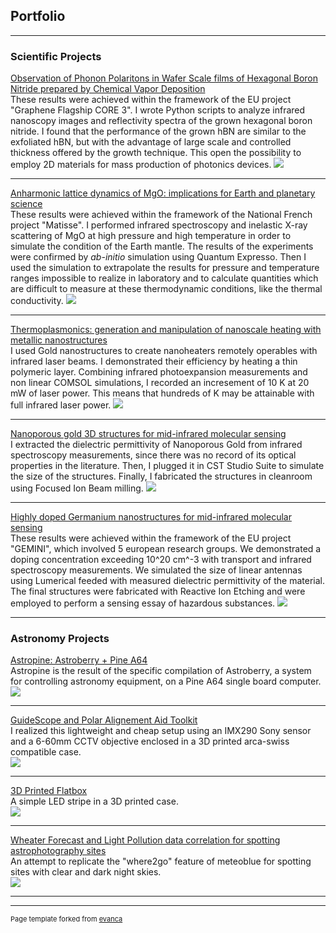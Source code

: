 <head>
 <!-- Google tag (gtag.js) -->
 <script async src="https://www.googletagmanager.com/gtag/js?id=G-ELT6FFE255"></script>
 <script>
  window.dataLayer = window.dataLayer || [];
  function gtag(){dataLayer.push(arguments);}
  gtag('js', new Date());

  gtag('config', 'G-ELT6FFE255');
</script>
</head>

## Portfolio

---

### Scientific Projects 

[Observation of Phonon Polaritons in Wafer Scale films of Hexagonal Boron Nitride prepared by Chemical Vapor Deposition](https://onlinelibrary.wiley.com/doi/abs/10.1002/adma.202302045)
<br>
These results were achieved within the framework of the EU project "Graphene Flagship CORE 3".
I wrote Python scripts to analyze infrared nanoscopy images and reflectivity spectra of the grown hexagonal boron nitride.
I found that the performance of the grown hBN are similar to the exfoliated hBN, but with the advantage of large scale and controlled thickness offered by the growth technique.
This open the possibility to employ 2D materials for mass production of photonics devices.
<img src="images/toc_cvdhbn.png?raw=true"/>

---
[Anharmonic lattice dynamics of MgO: implications for Earth and planetary science](https://journals.aps.org/prb/abstract/10.1103/PhysRevB.103.054302)
<br>
These results were achieved within the framework of the National French project "Matisse".
I performed infrared spectroscopy and inelastic X-ray scattering of MgO at high pressure and high temperature in order to simulate the condition of the Earth mantle.
The results of the experiments were confirmed by _ab-initio_ simulation using Quantum Expresso. 
Then I used the simulation to extrapolate the results for pressure and temperature ranges impossible to realize in laboratory and to
calculate quantities which are difficult to measure at these thermodynamic conditions, like the thermal conductivity.
<img src="images/MgO_multiphonon_anharmonicity.png?raw=true"/>

---
[Thermoplasmonics: generation and manipulation of nanoscale heating with metallic nanostructures](https://pubs.acs.org/doi/abs/10.1021/acs.jpcc.8b03808)
<br>
I used Gold nanostructures to create nanoheaters remotely operables with infrared laser beams.
I demonstrated their efficiency by heating a thin polymeric layer.
Combining infrared photoexpansion measurements and non linear COMSOL simulations, I recorded an incresement of 10 K at 20 mW of laser power.
This means that hundreds of K may be attainable with full infrared laser power.
<img src="images/toc_thermosplamonic.png?raw=true"/>

---
[Nanoporous gold 3D structures for mid-infrared molecular sensing](https://pubs.rsc.org/en/content/articlehtml/2017/nr/c6nr08231a)
<br>
I extracted the dielectric permittivity of Nanoporous Gold from infrared spectroscopy measurements, since there was no record of its optical properties in the literature.
Then, I plugged it in CST Studio Suite to simulate the size of the structures.
Finally, I fabricated the structures in cleanroom using Focused Ion Beam milling. 
<img src="images/toc_NPG.png?raw=true"/>

---
[Highly doped Germanium nanostructures for mid-infrared molecular sensing](https://pubs.acs.org/doi/full/10.1021/acs.nanolett.5b03247)
<br>
These results were achieved within the framework of the EU project "GEMINI", which involved 5 european research groups.
We demonstrated a doping concentration exceeding 10^20 cm^-3 with transport and infrared spectroscopy measurements.
We simulated the size of linear antennas using Lumerical feeded with measured dielectric permittivity of the material.
The final structures were fabricated with Reactive Ion Etching and were employed to perform a sensing essay of hazardous substances.
<img src="images/toc_dopedGe.jpeg?raw=true"/>

---

### Astronomy Projects

[Astropine: Astroberry + Pine A64](http://example.com/)
<br>
Astropine is the result of the specific compilation of Astroberry, a system for controlling astronomy equipment, on a Pine A64 single board computer.
<br>
<img src="images/astropine_logo.png?raw=true"/>

---
[GuideScope and Polar Alignement Aid Toolkit](http://example.com/)
<br>
I realized this lightweight and cheap setup using an IMX290 Sony sensor and a 6-60mm CCTV objective enclosed in a 3D printed arca-swiss compatible case.
<br>
<img src="images/guidescope2.jpg?raw=true"/>

---
[3D Printed Flatbox](http://example.com/)
<br>
A simple LED stripe in a 3D printed case.
<br>
<img src="images/flatbox.jpg?raw=true"/>

---
[Wheater Forecast and Light Pollution data correlation for spotting astrophotography sites](http://example.com/)
<br>
An attempt to replicate the "where2go" feature of meteoblue for spotting sites with clear and dark night skies.
<br>
<img src="images/tcc_movie.gif?raw=true"/>

---




---
<p style="font-size:11px">Page template forked from <a href="https://github.com/evanca/quick-portfolio">evanca</a></p>
<!-- Remove above link if you don't want to attibute -->

